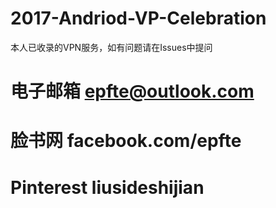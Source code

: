 # 2017-Andriod-VP-Celebration
本人已收录的VPN服务，如有问题请在Issues中提问

# 电子邮箱 epfte@outlook.com

# 脸书网 facebook.com/epfte

# Pinterest liusideshijian 
